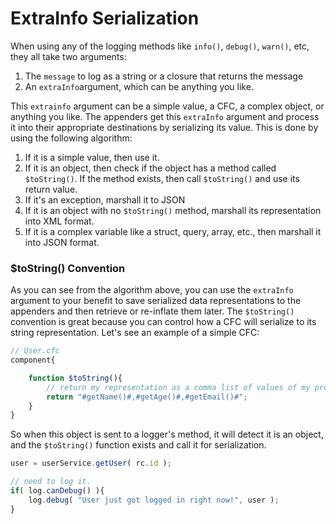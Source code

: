 # ExtraInfo Serialization

When using any of the logging methods like `info()`, `debug()`, `warn()`, etc, they all take two arguments:

1. The `message` to log as a string or a closure that returns the message
2. An `extraInfo`argument, which can be anything you like.&#x20;

This `extrainfo` argument can be a simple value, a CFC, a complex object, or anything you like. The appenders get this `extraInfo` argument and process it into their appropriate destinations by serializing its value. This is done by using the following algorithm:

1. If it is a simple value, then use it.
2. If it is an object, then check if the object has a method called `$toString()`. If the method exists, then call `$toString()` and use its return value.
3. If it's an exception, marshall it to JSON
4. If it is an object with no `$toString()` method, marshall its representation into XML format.
5. If it is a complex variable like a struct, query, array, etc., then marshall it into JSON format.

### $toString() Convention

As you can see from the algorithm above, you can use the `extraInfo` argument to your benefit to save serialized data representations to the appenders and then retrieve or re-inflate them later. The `$toString()` convention is great because you can control how a CFC will serialize to its string representation. Let's see an example of a simple CFC:

```javascript
// User.cfc
component{

    function $toString(){
        // return my representation as a comma list of values of my properties
        return "#getName()#,#getAge()#,#getEmail()#";
    }
}
```

So when this object is sent to a logger's method, it will detect it is an object, and the `$toString()` function exists and call it for serialization.

```javascript
user = userService.getUser( rc.id );

// need to log it.
if( log.canDebug() ){
    log.debug( "User just got logged in right now!", user );
}
```
